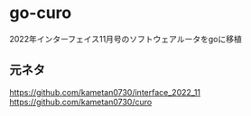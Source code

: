 # go-curo

2022年インターフェイス11月号のソフトウェアルータをgoに移植

## 元ネタ

https://github.com/kametan0730/interface_2022_11  
https://github.com/kametan0730/curo
